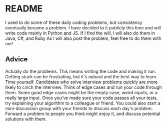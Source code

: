 # README

I used to do some of these daily coding problems, but consistency eventually became a problem.
I have decided to it publicly this time and will write code mainly in Python and JS.
If I find the will, I will also do them in Java, C#, and Ruby
As I will also post the problem, feel free to do them with me!

## Advice

Actually do the problems.
This means writing the code and making it run. Getting stuck can be frustrating, but it's natural and the best way to learn.
Time yourself. Candidates who solve interview problems quickly are more likely to cinch the interview.
Think of edge cases and run your code through them. Some good edge cases might be the empty case, weird inputs, or a really large input.
Once you've made sure your code passes all your tests, try explaining your algorithm to a colleague or friend.
You could also start a mini-discussion group with your friends to discuss each day's problem.
Forward a problem to people you think might enjoy it, and discuss potential solutions with them.
